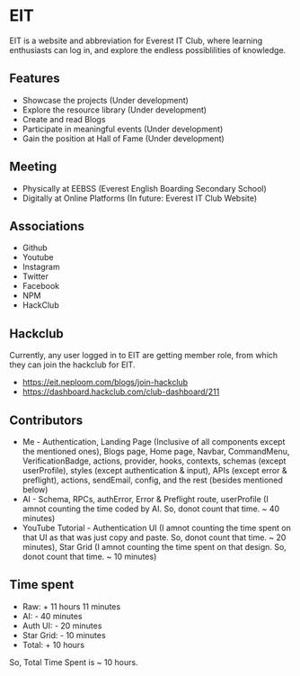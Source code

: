 # EIT

EIT is a website and abbreviation for Everest IT Club, where learning enthusiasts can log in, and explore the endless possiblilities of knowledge.

## Features

- Showcase the projects (Under development)
- Explore the resource library (Under development)
- Create and read Blogs
- Participate in meaningful events (Under development)
- Gain the position at Hall of Fame (Under development)

## Meeting

- Physically at EEBSS (Everest English Boarding Secondary School)
- Digitally at Online Platforms (In future: Everest IT Club Website)

## Associations

- Github
- Youtube
- Instagram
- Twitter
- Facebook
- NPM
- HackClub

## Hackclub

Currently, any user logged in to EIT are getting member role, from which they can join the hackclub for EIT. 

- https://eit.neploom.com/blogs/join-hackclub
- https://dashboard.hackclub.com/club-dashboard/211

## Contributors

- Me - Authentication, Landing Page (Inclusive of all components except the mentioned ones), Blogs page, Home page, Navbar, CommandMenu, VerificationBadge, actions, provider, hooks, contexts, schemas (except userProfile), styles (except authentication & input), APIs (except error & preflight), actions, sendEmail, config, and the rest (besides mentioned below)
- AI - Schema, RPCs, authError, Error & Preflight route, userProfile (I amnot counting the time coded by AI. So, donot count that time. ~ 40 minutes)
- YouTube Tutorial - Authentication UI (I amnot counting the time spent on that UI as that was just copy and paste. So, donot count that time. ~ 20 minutes), Star Grid (I amnot counting the time spent on that design. So, donot count that time. ~ 10 minutes)

## Time spent

- Raw:       + 11 hours 11 minutes
- AI:        - 40 minutes
- Auth UI:   - 20 minutes
- Star Grid: - 10 minutes
- Total:     + 10 hours

So, Total Time Spent is ~ 10 hours.